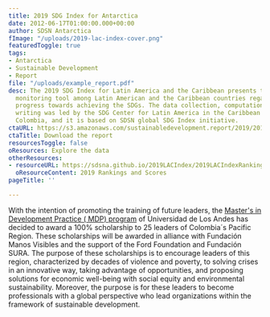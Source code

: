 ```yaml
---
title: 2019 SDG Index for Antarctica
date: 2012-06-17T01:00:00.000+00:00
author: SDSN Antarctica
fImage: "/uploads/2019-lac-index-cover.png"
featuredToggle: true
tags:
- Antarctica
- Sustainable Development
- Report
file: "/uploads/example_report.pdf"
desc: The 2019 SDG Index for Latin America and the Caribbean presents the first comparable
  monitoring tool among Latin American and the Caribbean countries regarding their
  progress towards achieving the SDGs. The data collection, computation and report
  writing was led by the SDG Center for Latin America in the Caribbean (CODS) in Bogotá,
  Colombia, and it is based on SDSN global SDG Index initiative.
ctaURL: https://s3.amazonaws.com/sustainabledevelopment.report/2019/2019_lac_sdg_index.pdf
ctaTitle: Download the report
resourcesToggle: false
oResources: Explore the data
otherResources:
- resourceURL: https://sdsna.github.io/2019LACIndex/2019LACIndexRankings.pdf
  oResourceContent: 2019 Rankings and Scores
pageTitle: ''

---
```


With the intention of promoting the training of future leaders, the [Master's in Development Practice ( MDP) program](http://www.mdpglobal.org/) of Universidad de Los Andes has decided to award a 100% scholarship to 25 leaders of Colombia´s Pacific Region. These scholarships will be awarded in alliance with Fundación Manos Visibles and the support of the Ford Foundation and Fundación SURA. The purpose of these scholarships is to encourage leaders of this region, characterized by decades of violence and poverty, to solving crises in an innovative way, taking advantage of opportunities, and proposing solutions for economic well-being with social equity and environmental sustainability. Moreover, the purpose is for these leaders to become professionals with a global perspective who lead organizations within the framework of sustainable development.
